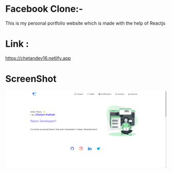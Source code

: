 # Facebook Clone:-
This is my personal portfolio website which is made with the help of Reactjs
# Link :
https://chetandev16.netlify.app


# ScreenShot
<img src="https://github.com/Chetandev16/portfolio_website/blob/master/ss.png" alt="ss"><img/>
